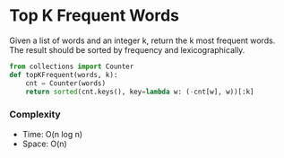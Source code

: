 # Top K Frequent Words

Given a list of words and an integer k, return the k most frequent words. The result should be sorted by frequency and lexicographically.

```python
from collections import Counter
def topKFrequent(words, k):
    cnt = Counter(words)
    return sorted(cnt.keys(), key=lambda w: (-cnt[w], w))[:k]
```

### Complexity

- Time: O(n log n)
- Space: O(n)
